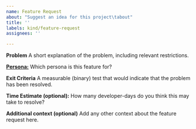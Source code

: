 ```yaml
---
name: Feature Request
about: "Suggest an idea for this project\tabout"
title: ''
labels: kind/feature-request
assignees: ''

---
```


**Problem**
A short explanation of the problem, including relevant restrictions.

**[Persona:](https://github.com/knative/eventing/blob/main/docs/personas.md)**
Which persona is this feature for?

**Exit Criteria**
A measurable (binary) test that would indicate that the problem has been resolved.

**Time Estimate (optional):**
How many developer-days do you think this may take to resolve?

**Additional context (optional)**
Add any other context about the feature request here.
